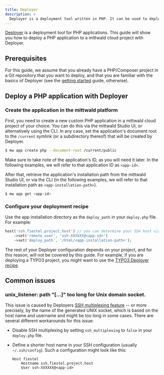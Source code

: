 ```yaml
---
title: Deployer
description: >
  Deployer is a deployment tool written in PHP. It can be used to deploy PHP applications, but also other types of applications.
---
```


[Deployer](https://deployer.org/) is a deployment tool for PHP applications. This guide will show you how to deploy a PHP application to a mittwald cloud project with Deployer.

## Prerequisites

For this guide, we assume that you already have a PHP/Composer project in a Git repository that you want to deploy, and that you are familiar with the basics of Deployer (see the [getting started](https://deployer.org/docs/7.x/getting-started) guide, otherwise).

## Deploy a PHP application with Deployer

### Create the application in the mittwald platform

First, you need to create a new custom PHP application in a mittwald cloud project of your choice. You can do this via the mittwald Studio UI, or alternatively using the CLI. In any case, set the application's document root to the `/current` symlink (or a subdirectory thereof) that will be created by Deployer.

```bash
$ mw app create php --document-root /current/public
```

Make sure to take note of the application's ID, as you will need it later. In the following examples, we will refer to that application ID as `<app-id>`.

After that, retrieve the application's installation path from the mittwald Studio UI, or via the CLI (in the following examples, we will refer to that installation path as `<app-installation-path>`).

```bash
$ mw app get <app-id>
```

### Configure your deployment recipe

Use the app installation directory as the `deploy_path` in your `deploy.php` file. For example:

```php
host('ssh.fiestel.project.host') // you can determine your SSH host via the "mw project get" command
    ->set('remote_user', 'ssh-XXXXXX@<app-id>')
    ->set('deploy_path', '/html/<app-installation-path>');
```

The rest of your Deployer configuration depends on your project, and for this reason, will not be covered by this guide. For example, if you are deploying a TYPO3 project, you might want to use the [TYPO3 Deployer recipe](https://deployer.org/docs/7.x/recipe/typo3).

## Common issues

### unix_listener: path "[...]" too long for Unix domain socket.

This issue is caused by Deployers [SSH multiplexing feature](https://deployer.org/docs/7.x/hosts#ssh_multiplexing) -- or more precisely, by the name of the generated UNIX socket, which is based on the host name and username and might be too long in some cases. There are several different workarounds for this issue:

- Disable SSH multiplexing by setting `ssh_multiplexing` to `false` in your `deploy.php` file.
- Define a shorter host name in your SSH configuration (usually `~/.ssh/config`). Such a configuration might look like this:

  ```
  Host fiestel
      Hostname ssh.fiestel.project.host
      User ssh-XXXXXX@<app-id>
  ```
